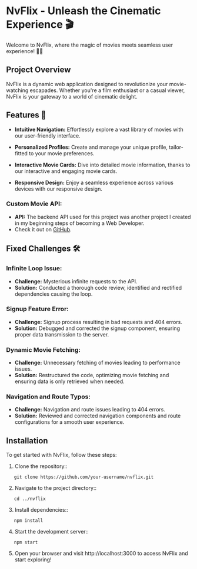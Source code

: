 
# NvFlix - Unleash the Cinematic Experience 🎬
Welcome to NvFlix, where the magic of movies meets seamless user experience! 🍿✨

## Project Overview
NvFlix is a dynamic web application designed to revolutionize your movie-watching escapades. Whether you're a film enthusiast or a casual viewer, NvFlix is your gateway to a world of cinematic delight.

## Features 🚀
- **Intuitive Navigation:** Effortlessly explore a vast library of movies with our user-friendly interface.

- **Personalized Profiles:** Create and manage your unique profile, tailor-fitted to your movie preferences.

- **Interactive Movie Cards:** Dive into detailed movie information, thanks to our interactive and engaging movie cards.

- **Responsive Design:** Enjoy a seamless experience across various devices with our responsive design.

### Custom Movie API:
- **API:**
  The backend API used for this project was another project I created in my beginning steps of becoming a Web Developer. 
- Check it out on [GitHub](https://github.com/nesty11/movie_api).

## Fixed Challenges 🛠️

### Infinite Loop Issue:
- **Challenge:**
  Mysterious infinite requests to the API.
- **Solution:**
  Conducted a thorough code review, identified and rectified dependencies causing the loop.

### Signup Feature Error:
- **Challenge:**
  Signup process resulting in bad requests and 404 errors.
- **Solution:**
  Debugged and corrected the signup component, ensuring proper data transmission to the server.

### Dynamic Movie Fetching:
- **Challenge:**
  Unnecessary fetching of movies leading to performance issues.
- **Solution:**
  Restructured the code, optimizing movie fetching and ensuring data is only retrieved when needed.

### Navigation and Route Typos:
- **Challenge:**
  Navigation and route issues leading to 404 errors.
- **Solution:**
  Reviewed and corrected navigation components and route configurations for a smooth user experience.

## Installation

To get started with NvFlix, follow these steps:

1. Clone the repository::
```
   git clone https://github.com/your-username/nvflix.git
```

2. Navigate to the project directory::
```
   cd ../nvflix
```

3. Install dependencies::
```
   npm install
```

4. Start the development server::
```
   npm start
```

5. Open your browser and visit http://localhost:3000 to access NvFlix and start exploring!
